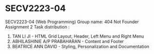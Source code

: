 # SECV2223-04
SECV2223-04 (Web Programming)
Group name: 404 Not Founder
Assignment 2
Task distribution : 
1. TAN LI JI - HTML Grid Layout, Header, Left Menu and Right Menu
2. ABHILASHINIE A/P PRABAHARAN - Content and Footer
3. BEATRICE ANN DAVID - Styling, Personalization and Documentation
